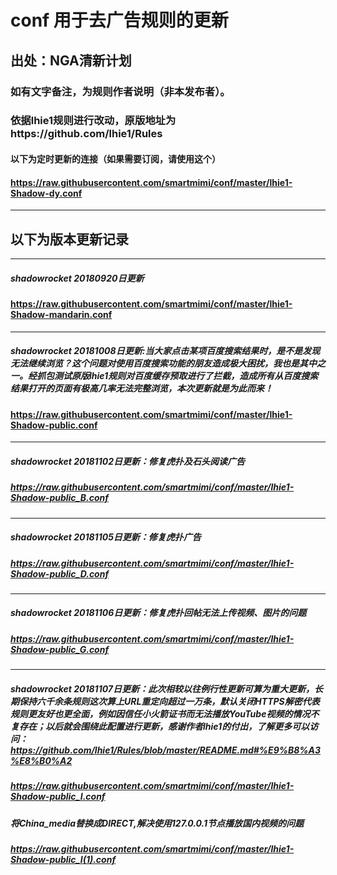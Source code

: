 # conf 用于去广告规则的更新
## 出处：NGA清新计划 
### 如有文字备注，为规则作者说明（非本发布者）。
### 依据lhie1规则进行改动，原版地址为https://github.com/lhie1/Rules
#### 以下为定时更新的连接（如果需要订阅，请使用这个）
#### https://raw.githubusercontent.com/smartmimi/conf/master/lhie1-Shadow-dy.conf
------------------------------------------------------------------------------------------------------------------------------------------
## 以下为版本更新记录
------------------------------------------------------------------------------------------------------------------------------------------
##### shadowrocket 20180920日更新
#### https://raw.githubusercontent.com/smartmimi/conf/master/lhie1-Shadow-mandarin.conf
------------------------------------------------------------------------------------------------------------------------------------------
##### shadowrocket 20181008日更新:当大家点击某项百度搜索结果时，是不是发现无法继续浏览？这个问题对使用百度搜索功能的朋友造成极大困扰，我也是其中之一。经抓包测试原版lhie1规则对百度缓存预取进行了拦截，造成所有从百度搜索结果打开的页面有极高几率无法完整浏览，本次更新就是为此而来！
#### https://raw.githubusercontent.com/smartmimi/conf/master/lhie1-Shadow-public.conf
------------------------------------------------------------------------------------------------------------------------------------------
##### shadowrocket 20181102日更新：修复虎扑及石头阅读广告
##### https://raw.githubusercontent.com/smartmimi/conf/master/lhie1-Shadow-public_B.conf
------------------------------------------------------------------------------------------------------------------------------------------
##### shadowrocket 20181105日更新：修复虎扑广告
##### https://raw.githubusercontent.com/smartmimi/conf/master/lhie1-Shadow-public_D.conf
------------------------------------------------------------------------------------------------------------------------------------------
##### shadowrocket 20181106日更新：修复虎扑回帖无法上传视频、图片的问题
##### https://raw.githubusercontent.com/smartmimi/conf/master/lhie1-Shadow-public_G.conf
------------------------------------------------------------------------------------------------------------------------------------------
##### shadowrocket 20181107日更新：此次相较以往例行性更新可算为重大更新，长期保持六千余条规则这次算上URL重定向超过一万条，默认关闭HTTPS解密代表规则更友好也更全面，例如因信任小火箭证书而无法播放YouTube视频的情况不复存在；以后就会围绕此配置进行更新，感谢作者lhie1的付出，了解更多可以访问：https://github.com/lhie1/Rules/blob/master/README.md#%E9%B8%A3%E8%B0%A2
##### https://raw.githubusercontent.com/smartmimi/conf/master/lhie1-Shadow-public_I.conf
##### 将China_media替换成DIRECT,解决使用127.0.0.1节点播放国内视频的问题
##### https://raw.githubusercontent.com/smartmimi/conf/master/lhie1-Shadow-public_I(1).conf
